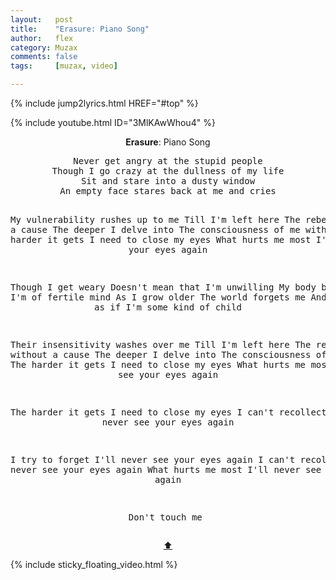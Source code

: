 ```yaml
---
layout:   post
title:    "Erasure: Piano Song"
author:   flex
category: Muzax
comments: false
tags:     [muzax, video]

---
```


{% include jump2lyrics.html HREF="#top" %}

{% include youtube.html ID="3MlKAwWhou4" %}

<!-- break -->

<a id="top"></a>
<div id="lyrics"><div class="lyricsheader" style=""><p><center><b>Erasure</b>: Piano Song</center></p></div>
<center><pre>
Never get angry at the stupid people
Though I go crazy at the dullness of my life
Sit and stare into a dusty window
An empty face stares back at me and cries

My vulnerability rushes up to me
Till I'm left here
The rebel without a cause
The deeper I delve into
The consciousness of me with you
The harder it gets
I need to close my eyes
What hurts me most
I'll never see your eyes again

Though I get weary
Doesn't mean that I'm unwilling
My body belies me I'm of fertile mind
As I grow older
The world forgets me
And talks to me as if I'm some kind of child

Their insensitivity washes over me
Till I'm left here
The rebel without a cause
The deeper I delve into
The consciousness of me and you
The harder it gets
I need to close my eyes
What hurts me most
I'll never see your eyes again

The harder it gets
I need to close my eyes
I can't recollect
I'll never see your eyes again

I try to forget
I'll never see your eyes again
I can't recollect
I'll never see your eyes again
What hurts me most
I'll never see your eyes again

Don't touch me
</pre>
<a href="#top">⬆</a></center></div>

<div class="sticky_floating_video"></div>
{% include sticky_floating_video.html %}